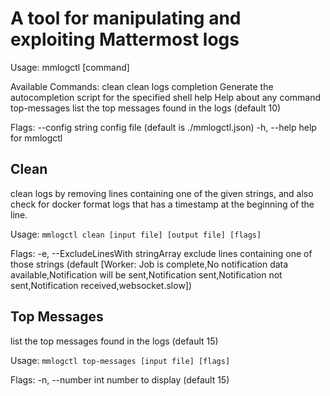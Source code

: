 # A tool for manipulating and exploiting Mattermost logs

Usage:
  mmlogctl [command]

Available Commands:
  clean        clean logs
  completion   Generate the autocompletion script for the specified shell
  help         Help about any command
  top-messages list the top messages found in the logs (default 10)

Flags:
      --config string   config file (default is ./mmlogctl.json)
  -h, --help            help for mmlogctl

## Clean

clean logs by removing lines containing one of the given strings, and also check for docker format logs that has a timestamp at the beginning of the line.

Usage:
  `mmlogctl clean [input file] [output file] [flags]`

Flags:
  -e, --ExcludeLinesWith stringArray   exclude lines containing one of those strings (default [Worker: Job is complete,No notification data available,Notification will be sent,Notification sent,Notification not sent,Notification received,websocket.slow])

## Top Messages

list the top messages found in the logs (default 15)

Usage:
  `mmlogctl top-messages [input file] [flags]`

Flags:
  -n, --number int   number to display (default 15)